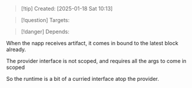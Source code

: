 
>[!tip] Created: [2025-01-18 Sat 10:13]

>[!question] Targets: 

>[!danger] Depends: 

When the napp receives artifact, it comes in bound to the latest block already.

The provider interface is not scoped, and requires all the args to come in scoped

So the runtime is a bit of a curried interface atop the provider.